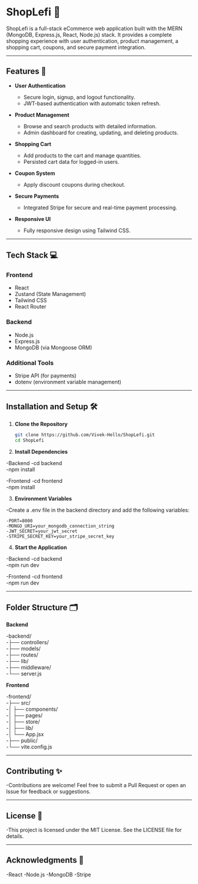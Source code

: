 # ShopLefi 🛒  

ShopLefi is a full-stack eCommerce web application built with the MERN (MongoDB, Express.js, React, Node.js) stack. It provides a complete shopping experience with user authentication, product management, a shopping cart, coupons, and secure payment integration.

---

## Features 🚀  

- **User Authentication**  
  - Secure login, signup, and logout functionality.  
  - JWT-based authentication with automatic token refresh.  

- **Product Management**  
  - Browse and search products with detailed information.  
  - Admin dashboard for creating, updating, and deleting products.  

- **Shopping Cart**  
  - Add products to the cart and manage quantities.  
  - Persisted cart data for logged-in users.  

- **Coupon System**  
  - Apply discount coupons during checkout.  

- **Secure Payments**  
  - Integrated Stripe for secure and real-time payment processing.  

- **Responsive UI**  
  - Fully responsive design using Tailwind CSS.  

---

## Tech Stack 💻  

### Frontend  
- React  
- Zustand (State Management)  
- Tailwind CSS  
- React Router  

### Backend  
- Node.js  
- Express.js  
- MongoDB (via Mongoose ORM)  

### Additional Tools  
- Stripe API (for payments)  
- dotenv (environment variable management)  

---

## Installation and Setup 🛠️  

1. **Clone the Repository**  
   ```bash  
   git clone https://github.com/Vivek-Hello/ShopLefi.git  
   cd ShopLefi  

2. **Install Dependencies** 

-Backend
    -cd backend  
    -npm install  
    
-Frontend
    -cd frontend  
    -npm install  


3. **Environment Variables**

-Create a .env file in the backend directory and add the following variables:

    -PORT=8000  
    -MONGO_URI=your_mongodb_connection_string  
    -JWT_SECRET=your_jwt_secret  
    -STRIPE_SECRET_KEY=your_stripe_secret_key  
    

4. **Start the Application**

-Backend
    -cd backend  
    -npm run dev  

-Frontend
    -cd frontend  
    -npm run dev 

---

## Folder Structure 🗂️


**Backend**

-backend/  
-├── controllers/  
-├── models/  
-├── routes/  
-├── lib/  
-├── middleware/  
-└── server.js  


**Frontend**

-frontend/  
-├── src/  
-│   ├── components/  
-│   ├── pages/  
-│   ├── store/  
-│   ├── lib/  
-│   └── App.jsx  
-├── public/  
-└── vite.config.js  

---

## Contributing ✨
-Contributions are welcome! Feel free to submit a Pull Request or open an Issue for feedback or suggestions.

---

## License 📄
-This project is licensed under the MIT License. See the LICENSE file for details.

---

## Acknowledgments 🙏
-React
-Node.js
-MongoDB
-Stripe
